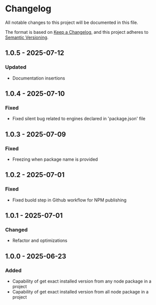 # Changelog

All notable changes to this project will be documented in this file.

The format is based on [Keep a Changelog](https://keepachangelog.com/en/1.1.0/),
and this project adheres to [Semantic Versioning](https://semver.org/spec/v2.0.0.html).

## 1.0.5 - 2025-07-12

### Updated
- Documentation insertions

## 1.0.4 - 2025-07-10

### Fixed
- Fixed silent bug related to engines declared in 'package.json' file

## 1.0.3 - 2025-07-09

### Fixed
- Freezing when package name is provided

## 1.0.2 - 2025-07-01

### Fixed
- Fixed buold step in Github workflow for NPM publishing

## 1.0.1 - 2025-07-01

### Changed
- Refactor and optimizations

## 1.0.0 - 2025-06-23

### Added

- Capability of get exact installed version from any node package in a project
- Capability of get exact installed version from all node package in a project
